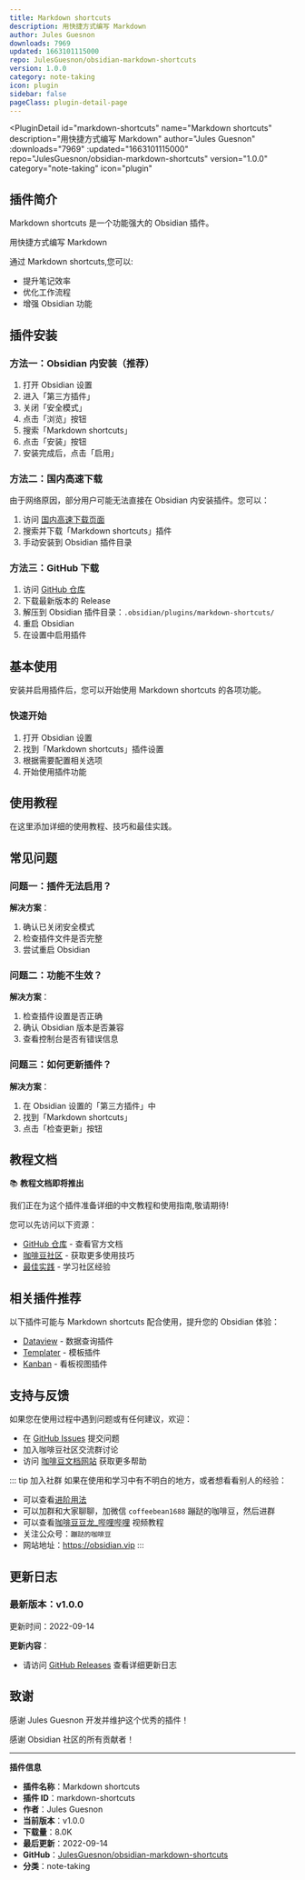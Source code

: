 ```yaml
---
title: Markdown shortcuts
description: 用快捷方式编写 Markdown
author: Jules Guesnon
downloads: 7969
updated: 1663101115000
repo: JulesGuesnon/obsidian-markdown-shortcuts
version: 1.0.0
category: note-taking
icon: plugin
sidebar: false
pageClass: plugin-detail-page
---
```


<PluginDetail
  id="markdown-shortcuts"
  name="Markdown shortcuts"
  description="用快捷方式编写 Markdown"
  author="Jules Guesnon"
  :downloads="7969"
  :updated="1663101115000"
  repo="JulesGuesnon/obsidian-markdown-shortcuts"
  version="1.0.0"
  category="note-taking"
  icon="plugin"
>

<!-- AUTO_GENERATED_START -->
## 插件简介

Markdown shortcuts 是一个功能强大的 Obsidian 插件。

用快捷方式编写 Markdown

通过 Markdown shortcuts,您可以:

- 提升笔记效率
- 优化工作流程
- 增强 Obsidian 功能

<!-- AUTO_GENERATED_END -->

<!-- AUTO_GENERATED_START -->
## 插件安装

### 方法一：Obsidian 内安装（推荐）

1. 打开 Obsidian 设置
2. 进入「第三方插件」
3. 关闭「安全模式」
4. 点击「浏览」按钮
5. 搜索「Markdown shortcuts」
6. 点击「安装」按钮
7. 安装完成后，点击「启用」

### 方法二：国内高速下载

由于网络原因，部分用户可能无法直接在 Obsidian 内安装插件。您可以：

1. 访问 [国内高速下载页面](/zh/documentation/obsidian-plugins-download.html)
2. 搜索并下载「Markdown shortcuts」插件
3. 手动安装到 Obsidian 插件目录

### 方法三：GitHub 下载

1. 访问 [GitHub 仓库](https://github.com/JulesGuesnon/obsidian-markdown-shortcuts)
2. 下载最新版本的 Release
3. 解压到 Obsidian 插件目录：`.obsidian/plugins/markdown-shortcuts/`
4. 重启 Obsidian
5. 在设置中启用插件

## 基本使用

安装并启用插件后，您可以开始使用 Markdown shortcuts 的各项功能。

### 快速开始

1. 打开 Obsidian 设置
2. 找到「Markdown shortcuts」插件设置
3. 根据需要配置相关选项
4. 开始使用插件功能

<!-- AUTO_GENERATED_END -->

<!-- CUSTOM_CONTENT_START:tutorial -->
## 使用教程

在这里添加详细的使用教程、技巧和最佳实践。

<!-- CUSTOM_CONTENT_END:tutorial -->

<!-- SHARED_CONTENT_START -->
## 常见问题

### 问题一：插件无法启用？

**解决方案**：
1. 确认已关闭安全模式
2. 检查插件文件是否完整
3. 尝试重启 Obsidian

### 问题二：功能不生效？

**解决方案**：
1. 检查插件设置是否正确
2. 确认 Obsidian 版本是否兼容
3. 查看控制台是否有错误信息

### 问题三：如何更新插件？

**解决方案**：
1. 在 Obsidian 设置的「第三方插件」中
2. 找到「Markdown shortcuts」
3. 点击「检查更新」按钮

## 教程文档

📚 **教程文档即将推出**

我们正在为这个插件准备详细的中文教程和使用指南,敬请期待!

您可以先访问以下资源：
- [GitHub 仓库](https://github.com/JulesGuesnon/obsidian-markdown-shortcuts) - 查看官方文档
- [咖啡豆社区](/zh/bases/) - 获取更多使用技巧
- [最佳实践](/zh/best-practices/) - 学习社区经验

## 相关插件推荐

以下插件可能与 Markdown shortcuts 配合使用，提升您的 Obsidian 体验：

- [Dataview](/zh/plugins/dataview.html) - 数据查询插件
- [Templater](/zh/plugins/templater-obsidian.html) - 模板插件
- [Kanban](/zh/plugins/obsidian-kanban.html) - 看板视图插件

## 支持与反馈

如果您在使用过程中遇到问题或有任何建议，欢迎：

- 在 [GitHub Issues](https://github.com/JulesGuesnon/obsidian-markdown-shortcuts/issues) 提交问题
- 加入咖啡豆社区交流群讨论
- 访问 [咖啡豆文档网站](https://obsidian.vip) 获取更多帮助

::: tip 加入社群
如果在使用和学习中有不明白的地方，或者想看看别人的经验：
- 可以查看[进阶用法](/zh/advanced)
- 可以加群和大家聊聊，加微信 `coffeebean1688` 蹦跶的咖啡豆，然后进群
- 可以查看[咖啡豆豆龙_哔哩哔哩](https://space.bilibili.com/618777356) 视频教程
- 关注公众号：`蹦跶的咖啡豆`
- 网站地址：https://obsidian.vip
:::
<!-- SHARED_CONTENT_END -->

<!-- AUTO_GENERATED_START -->
## 更新日志

### 最新版本：v1.0.0

更新时间：2022-09-14

**更新内容**：
- 请访问 [GitHub Releases](https://github.com/JulesGuesnon/obsidian-markdown-shortcuts/releases) 查看详细更新日志

## 致谢

感谢 Jules Guesnon 开发并维护这个优秀的插件！

感谢 Obsidian 社区的所有贡献者！

---

**插件信息**
- **插件名称**：Markdown shortcuts
- **插件 ID**：markdown-shortcuts
- **作者**：Jules Guesnon
- **当前版本**：v1.0.0
- **下载量**：8.0K
- **最后更新**：2022-09-14
- **GitHub**：[JulesGuesnon/obsidian-markdown-shortcuts](https://github.com/JulesGuesnon/obsidian-markdown-shortcuts)
- **分类**：note-taking
<!-- AUTO_GENERATED_END -->

</PluginDetail>

